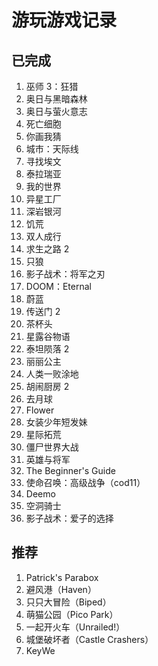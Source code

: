 # 游玩游戏记录

## 已完成

1. 巫师 3：狂猎
2. 奥日与黑暗森林
3. 奥日与萤火意志
4. 死亡细胞
5. 你画我猜
6. 城市：天际线
7. 寻找埃文
8. 泰拉瑞亚
9. 我的世界
10. 异星工厂
11. 深岩银河
12. 饥荒
13. 双人成行
14. 求生之路 2
15. 只狼
16. 影子战术：将军之刃
17. DOOM：Eternal
18. 蔚蓝
19. 传送门 2
20. 茶杯头
21. 星露谷物语
22. 泰坦陨落 2
23. 丽丽公主
24. 人类一败涂地
25. 胡闹厨房 2
26. 去月球
27. Flower
28. 女装少年短发妹
29. 星际拓荒
30. 僵尸世界大战
31. 英雄与将军
32. The Beginner's Guide
33. 使命召唤：高级战争（cod11）
34. Deemo
35. 空洞骑士
36. 影子战术：爱子的选择

## 推荐

1. Patrick's Parabox
2. 避风港（Haven）
3. 只只大冒险（Biped）
4. 萌猫公园（Pico Park）
5. 一起开火车（Unrailed!）
6. 城堡破坏者（Castle Crashers）
7. KeyWe

